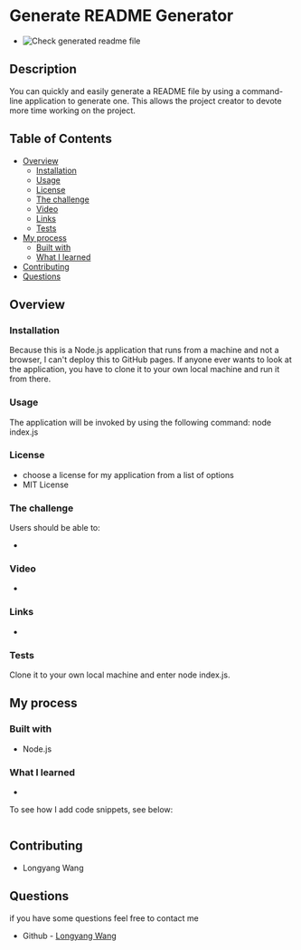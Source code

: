 # Generate README Generator 
- ![Check generated readme file]("./dist/README.md")
## Description 
You can quickly and easily generate a README file by using a command-line application to generate one. This allows the project creator to devote more time working on the project.

## Table of Contents 
- [Overview](#overview)
  - [Installation](#installation)
  - [Usage](#usage)
  - [License](#license)
  - [The challenge](#the-challenge)
  - [Video](#video)
  - [Links](#links)
  - [Tests](#tests)
- [My process](#my-process)
  - [Built with](#built-with)
  - [What I learned](#what-i-learned)
- [Contributing](#contributing)
- [Questions](#questions)

## Overview
### Installation 
Because this is a Node.js application that runs from a machine and not a browser, I can't deploy this to GitHub pages. If anyone ever wants to look at the application, you have to clone it to your own local machine and run it from there.

### Usage 
The application will be invoked by using the following command: node index.js

### License 
- choose a license for my application from a list of options
- MIT License

### The challenge

Users should be able to:

- 

### Video
- 

### Links

- 

### Tests 
Clone it to your own local machine and enter node index.js.

## My process

### Built with

- Node.js

### What I learned

- 

To see how I add code snippets, see below:

```JS

```

## Contributing 
- Longyang Wang

## Questions
if you have some questions feel free to contact me
- Github - [Longyang Wang](https://github.com/YangLongWang)
